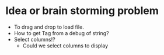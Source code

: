 # Idea or brain storming problem #

  * To drag and drop to load file.
  * How to get Tag from a debug of string?
  * Select columns!?
    * Could we select columns to display
